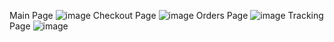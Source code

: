 Main Page
![image](https://github.com/user-attachments/assets/dfd90a86-f540-4faf-939c-370aa609ed8d)
Checkout Page
![image](https://github.com/user-attachments/assets/4f2bd9fe-7057-467e-8dba-ee18aa9fa9d9)
Orders Page
![image](https://github.com/user-attachments/assets/f03b2c9f-763d-473b-8112-80ed9c1c34d4)
Tracking Page
![image](https://github.com/user-attachments/assets/8eae93a8-1582-4d50-9a55-fec6de4bde96)



